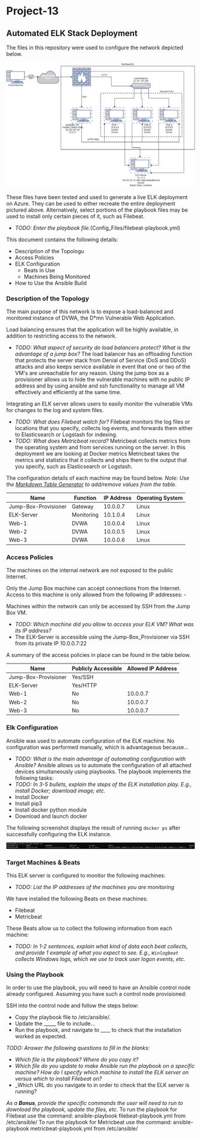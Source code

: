 # Project-13

## Automated ELK Stack Deployment

The files in this repository were used to configure the network depicted below.

![TODO: Update the path with the name of your diagram](Images/diagram_ELK_deployment.png)

These files have been tested and used to generate a live ELK deployment on Azure. They can be used to either recreate the entire deployment pictured above. Alternatively, select portions of the playbook files may be used to install only certain pieces of it, such as Filebeat.

- _TODO: Enter the playbook file._(Config_Files/filebeat-playbook.yml)

This document contains the following details:
- Description of the Topologu
- Access Policies
- ELK Configuration
  - Beats in Use
  - Machines Being Monitored
- How to Use the Ansible Build

### Description of the Topology

The main purpose of this network is to expose a load-balanced and monitored instance of DVWA, the D*mn Vulnerable Web Application.

Load balancing ensures that the application will be highly available, in addition to restricting access to the network.
- _TODO: What aspect of security do load balancers protect? What is the advantage of a jump box?_
The load balancer has an offloading function that protects the server stack from Denial of Service (DoS and DDoS) attacks and also keeps service available in event that one or two of the VM's are unreachable for any reason.
Using the jump box as a provisioner allows us to hide the vulnerable machines with no public IP address and by using ansible and ssh functionality to manage all VM effectively and efficiently at the same time.

Integrating an ELK server allows users to easily monitor the vulnerable VMs for changes to the log and system files.
- _TODO: What does Filebeat watch for?_
Filebeat monitors the log files or locations that you specify, collects log events, and forwards them either to Elasticsearch or Logstash for indexing.
- _TODO: What does Metricbeat record?_
Metricbeat collects metrics from the operating system and from services running on the server.  In this deployment we are looking at Docker metrics Metricbeat takes the metrics and statistics that it collects and ships them to the output that you specify, such as Elasticsearch or Logstash.

The configuration details of each machine may be found below.
_Note: Use the [Markdown Table Generator](http://www.tablesgenerator.com/markdown_tables) to add/remove values from the table_.

| Name                 | Function   | IP Address | Operating System |
|----------------------|------------|------------|------------------|
| Jump-Box-Provisioner | Gateway    | 10.0.0.7   | Linux            |
| ELK-Server           | Monitoring | 10.1.0.4   | Linux            |
| Web-1                | DVWA       | 10.0.0.4   | Linux            |
| Web-2                | DVWA       | 10.0.0.5   | Linux            |
| Web-3                | DVWA       | 10.0.0.6   | Linux            |

### Access Policies

The machines on the internal network are not exposed to the public Internet.

Only the Jump Box machine can accept connections from the Internet. Access to this machine is only allowed from the following IP addresses:
-<my public IP address>

Machines within the network can only be accessed by SSH from the Jump Box VM.
- _TODO: Which machine did you allow to access your ELK VM? What was its IP address?_
- The ELK-Server is accessible using the Jump-Box_Provisioner via SSH from its private IP 10.0.0.7:22

A summary of the access policies in place can be found in the table below.

| Name                 | Publicly Accessible | Allowed IP Address     |
|----------------------|---------------------|------------------------|
| Jump-Box-Provisioner | Yes/SSH             | <My public IP address> |
| ELK-Server           | Yes/HTTP            | <My public IP address> |
| Web-1                | No                  | 10.0.0.7               |
| Web-2                | No                  | 10.0.0.7               |
| Web-3                | No                  | 10.0.0.7               |

### Elk Configuration

Ansible was used to automate configuration of the ELK machine. No configuration was performed manually, which is advantageous because...
- _TODO: What is the main advantage of automating configuration with Ansible?_
Ansible allows us to automate the configuration of all attached devices simultaneously using playbooks.
The playbook implements the following tasks:
- _TODO: In 3-5 bullets, explain the steps of the ELK installation play. E.g., install Docker; download image; etc._
- Install Docker
- Install pip3
- Install docker python module
- Download and launch docker

The following screenshot displays the result of running `docker ps` after successfully configuring the ELK instance.

![TODO: Update the path with the name of your screenshot of docker ps output](Images/docker_ps_output.PNG)

### Target Machines & Beats
This ELK server is configured to monitor the following machines:
- _TODO: List the IP addresses of the machines you are monitoring_

We have installed the following Beats on these machines:
- Filebeat
- Metricbeat

These Beats allow us to collect the following information from each machine:
- _TODO: In 1-2 sentences, explain what kind of data each beat collects, and provide 1 example of what you expect to see. E.g., `Winlogbeat` collects Windows logs, which we use to track user logon events, etc._

### Using the Playbook
In order to use the playbook, you will need to have an Ansible control node already configured. Assuming you have such a control node provisioned:

SSH into the control node and follow the steps below:
- Copy the playbook file to /etc/ansible/.
- Update the _____ file to include...
- Run the playbook, and navigate to ____ to check that the installation worked as expected.

_TODO: Answer the following questions to fill in the blanks:_
- _Which file is the playbook? Where do you copy it?_
- _Which file do you update to make Ansible run the playbook on a specific machine? How do I specify which machine to install the ELK server on versus which to install Filebeat on?_
- _Which URL do you navigate to in order to check that the ELK server is running?

_As a **Bonus**, provide the specific commands the user will need to run to download the playbook, update the files, etc._
To run the playbook for Filebeat use the command: ansible-playbook filebeat-playbook.yml from /etc/ansible/
To run the playbook for Metricbeat use the command: ansible-playbook metricbeat-playbook.yml from /etc/ansible/
